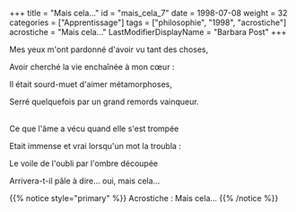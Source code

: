 +++
title = "Mais cela..."
id = "mais_cela_7"
date = 1998-07-08
weight = 32
categories = ["Apprentissage"]
tags = ["philosophie", "1998", "acrostiche"]
acrostiche = "Mais cela..."
LastModifierDisplayName = "Barbara Post"
+++

Mes yeux m'ont pardonné d'avoir vu tant des choses,

Avoir cherché la vie enchaînée à mon cœur :

Il était sourd-muet d'aimer métamorphoses,

Serré quelquefois par un grand remords vainqueur.

 \
Ce que l'âme a vécu quand elle s'est trompée

Etait immense et vrai lorsqu'un mot la troubla :

Le voile de l'oubli par l'ombre découpée

Arrivera-t-il pâle à dire... oui, mais cela...

{{% notice style="primary" %}}
Acrostiche : Mais cela...
{{% /notice %}}
